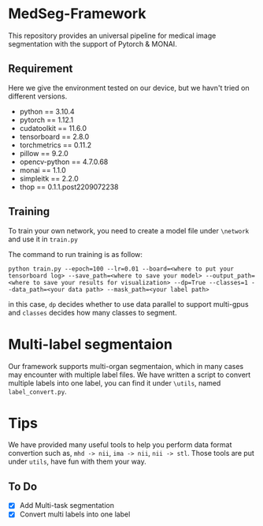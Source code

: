 # MedSeg-Framework
This repository provides an universal pipeline for medical image segmentation with the support of Pytorch &amp; MONAI.

## Requirement

Here we give the environment tested on our device, but we havn't tried on different versions.
- python == 3.10.4
- pytorch == 1.12.1
- cudatoolkit == 11.6.0
- tensorboard == 2.8.0
- torchmetrics == 0.11.2
- pillow == 9.2.0
- opencv-python == 4.7.0.68
- monai == 1.1.0
- simpleitk == 2.2.0
- thop == 0.1.1.post2209072238

## Training

To train your own network, you need to create a model file under `\network` and use it in `train.py`

The command to run training is as follow:
```
python train.py --epoch=100 --lr=0.01 --board=<where to put your tensorboard log> --save_path=<where to save your model> --output_path=<where to save your results for visualization> --dp=True --classes=1 --data_path=<your data path> --mask_path=<your label path>
```
in this case, `dp` decides whether to use data parallel to support multi-gpus and `classes` decides how many classes to segment.

# Multi-label segmentaion

Our framework supports multi-organ segmentaion, which in many cases may encounter with multiple label files. We have written a script to convert multiple labels into one label, you can find it under `\utils`, named `label_convert.py`.

# Tips

We have provided many useful tools to help you perform data format convertion such as, `mhd -> nii`, `ima -> nii`, `nii -> stl`. Those tools are put under `utils`, have fun with them your way.

## To Do
- [x] Add Multi-task segmentation
- [x] Convert multi labels into one label
